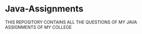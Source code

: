 # Java-Assignments

THIS REPOSITORY CONTAINS ALL THE QUESTIONS OF MY JAVA ASSIGNMENTS OF MY COLLEGE
